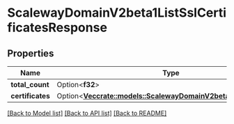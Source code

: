 # ScalewayDomainV2beta1ListSslCertificatesResponse

## Properties

Name | Type | Description | Notes
------------ | ------------- | ------------- | -------------
**total_count** | Option<**f32**> |  | [optional]
**certificates** | Option<[**Vec<crate::models::ScalewayDomainV2beta1SslCertificate>**](scaleway.domain.v2beta1.SSLCertificate.md)> |  | [optional]

[[Back to Model list]](../README.md#documentation-for-models) [[Back to API list]](../README.md#documentation-for-api-endpoints) [[Back to README]](../README.md)


